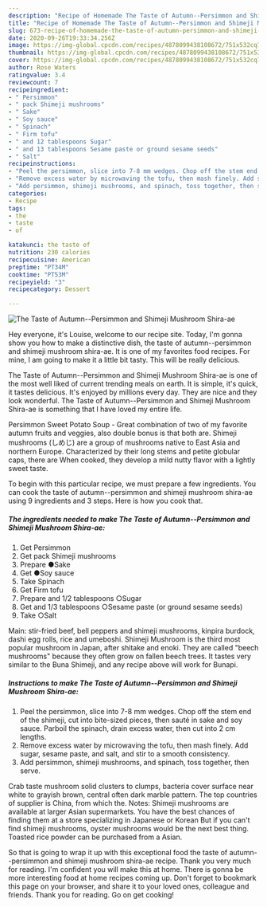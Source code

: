 ```yaml
---
description: "Recipe of Homemade The Taste of Autumn--Persimmon and Shimeji Mushroom Shira-ae"
title: "Recipe of Homemade The Taste of Autumn--Persimmon and Shimeji Mushroom Shira-ae"
slug: 673-recipe-of-homemade-the-taste-of-autumn-persimmon-and-shimeji-mushroom-shira-ae
date: 2020-09-26T19:33:34.256Z
image: https://img-global.cpcdn.com/recipes/4878099438108672/751x532cq70/the-taste-of-autumn-persimmon-and-shimeji-mushroom-shira-ae-recipe-main-photo.jpg
thumbnail: https://img-global.cpcdn.com/recipes/4878099438108672/751x532cq70/the-taste-of-autumn-persimmon-and-shimeji-mushroom-shira-ae-recipe-main-photo.jpg
cover: https://img-global.cpcdn.com/recipes/4878099438108672/751x532cq70/the-taste-of-autumn-persimmon-and-shimeji-mushroom-shira-ae-recipe-main-photo.jpg
author: Rose Waters
ratingvalue: 3.4
reviewcount: 7
recipeingredient:
- " Persimmon"
- " pack Shimeji mushrooms"
- " Sake"
- " Soy sauce"
- " Spinach"
- " Firm tofu"
- " and 12 tablespoons Sugar"
- " and 13 tablespoons Sesame paste or ground sesame seeds"
- " Salt"
recipeinstructions:
- "Peel the persimmon, slice into 7-8 mm wedges. Chop off the stem end of the shimeji, cut into bite-sized pieces, then sauté in sake and soy sauce. Parboil the spinach, drain excess water, then cut into 2 cm lengths."
- "Remove excess water by microwaving the tofu, then mash finely. Add sugar, sesame paste, and salt, and stir to a smooth consistency."
- "Add persimmon, shimeji mushrooms, and spinach, toss together, then serve."
categories:
- Recipe
tags:
- the
- taste
- of

katakunci: the taste of 
nutrition: 230 calories
recipecuisine: American
preptime: "PT34M"
cooktime: "PT53M"
recipeyield: "3"
recipecategory: Dessert

---
```



![The Taste of Autumn--Persimmon and Shimeji Mushroom Shira-ae](https://img-global.cpcdn.com/recipes/4878099438108672/751x532cq70/the-taste-of-autumn-persimmon-and-shimeji-mushroom-shira-ae-recipe-main-photo.jpg)

Hey everyone, it's Louise, welcome to our recipe site. Today, I'm gonna show you how to make a distinctive dish, the taste of autumn--persimmon and shimeji mushroom shira-ae. It is one of my favorites food recipes. For mine, I am going to make it a little bit tasty. This will be really delicious.

The Taste of Autumn--Persimmon and Shimeji Mushroom Shira-ae is one of the most well liked of current trending meals on earth. It is simple, it's quick, it tastes delicious. It's enjoyed by millions every day. They are nice and they look wonderful. The Taste of Autumn--Persimmon and Shimeji Mushroom Shira-ae is something that I have loved my entire life.

Persimmon Sweet Potato Soup - Great combination of two of my favorite autumn fruits and veggies, also double bonus is that both are. Shimeji mushrooms (しめじ) are a group of mushrooms native to East Asia and northern Europe. Characterized by their long stems and petite globular caps, there are When cooked, they develop a mild nutty flavor with a lightly sweet taste.


To begin with this particular recipe, we must prepare a few ingredients. You can cook the taste of autumn--persimmon and shimeji mushroom shira-ae using 9 ingredients and 3 steps. Here is how you cook that.

<!--inarticleads1-->

##### The ingredients needed to make The Taste of Autumn--Persimmon and Shimeji Mushroom Shira-ae:

1. Get  Persimmon
1. Get  pack Shimeji mushrooms
1. Prepare  ●Sake
1. Get  ●Soy sauce
1. Take  Spinach
1. Get  Firm tofu
1. Prepare  and 1/2 tablespoons ○Sugar
1. Get  and 1/3 tablespoons ○Sesame paste (or ground sesame seeds)
1. Take  ○Salt


Main: stir-fried beef, bell peppers and shimeji mushrooms, kinpira burdock, dashi egg rolls, rice and umeboshi. Shimeji Mushroom is the third most popular mushroom in Japan, after shitake and enoki. They are called &#34;beech mushrooms&#34; because they often grow on fallen beech trees. It tastes very similar to the Buna Shimeji, and any recipe above will work for Bunapi. 

<!--inarticleads2-->

##### Instructions to make The Taste of Autumn--Persimmon and Shimeji Mushroom Shira-ae:

1. Peel the persimmon, slice into 7-8 mm wedges. Chop off the stem end of the shimeji, cut into bite-sized pieces, then sauté in sake and soy sauce. Parboil the spinach, drain excess water, then cut into 2 cm lengths.
1. Remove excess water by microwaving the tofu, then mash finely. Add sugar, sesame paste, and salt, and stir to a smooth consistency.
1. Add persimmon, shimeji mushrooms, and spinach, toss together, then serve.


Crab taste mushroom solid clusters to clumps, bacteria cover surface near white to grayish brown, central often dark marble pattern. The top countries of supplier is China, from which the. Notes: Shimeji mushrooms are available at larger Asian supermarkets. You have the best chances of finding them at a store specializing in Japanese or Korean But if you can&#39;t find shimeji mushrooms, oyster mushrooms would be the next best thing. Toasted rice powder can be purchased from a Asian. 

So that is going to wrap it up with this exceptional food the taste of autumn--persimmon and shimeji mushroom shira-ae recipe. Thank you very much for reading. I'm confident you will make this at home. There is gonna be more interesting food at home recipes coming up. Don't forget to bookmark this page on your browser, and share it to your loved ones, colleague and friends. Thank you for reading. Go on get cooking!
